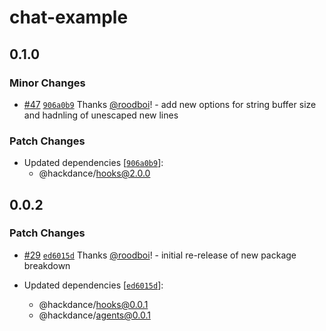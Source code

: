 # chat-example

## 0.1.0

### Minor Changes

- [#47](https://github.com/hack-dance/agents/pull/47) [`906a0b9`](https://github.com/hack-dance/agents/commit/906a0b9c90228ccfa14ab0c4e1961f60a5cc5ca3) Thanks [@roodboi](https://github.com/roodboi)! - add new options for string buffer size and hadnling of unescaped new lines

### Patch Changes

- Updated dependencies [[`906a0b9`](https://github.com/hack-dance/agents/commit/906a0b9c90228ccfa14ab0c4e1961f60a5cc5ca3)]:
  - @hackdance/hooks@2.0.0

## 0.0.2

### Patch Changes

- [#29](https://github.com/hack-dance/agents/pull/29) [`ed6015d`](https://github.com/hack-dance/agents/commit/ed6015d732b690f960045bdb500be7924f4d59ff) Thanks [@roodboi](https://github.com/roodboi)! - initial re-release of new package breakdown

- Updated dependencies [[`ed6015d`](https://github.com/hack-dance/agents/commit/ed6015d732b690f960045bdb500be7924f4d59ff)]:
  - @hackdance/hooks@0.0.1
  - @hackdance/agents@0.0.1
